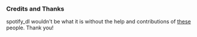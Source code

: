 ### Credits and Thanks

spotify_dl wouldn't be what it is without the help and contributions of [these](https://github.com/SathyaBhat/spotify-dl/graphs/contributors) people. Thank you!
